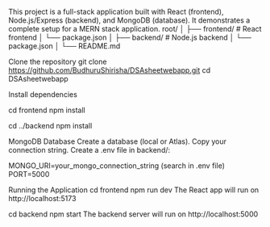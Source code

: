 This project is a full-stack application built with React (frontend), Node.js/Express (backend), and MongoDB (database). It demonstrates a complete setup for a MERN stack application.
root/
│
├── frontend/      # React frontend
│   └── package.json
│
├── backend/       # Node.js backend
│   └── package.json
│
└── README.md

Clone the repository
git clone https://github.com/BudhuruShirisha/DSAsheetwebapp.git
cd DSAsheetwebapp

Install dependencies

cd frontend
npm install

cd ../backend
npm install


MongoDB Database
Create a database (local or Atlas).
Copy your connection string.
Create a .env file in backend/:

MONGO_URI=your_mongo_connection_string   (search in .env file)
PORT=5000



Running the Application
cd frontend
npm run dev
The React app will run on http://localhost:5173


cd backend
npm start
The backend server will run on http://localhost:5000
